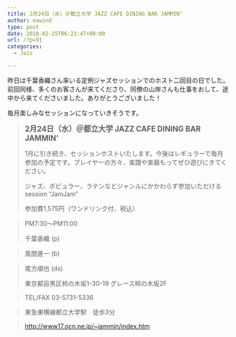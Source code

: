 ```yaml
---
title: 2月24日（水）＠都立大学 JAZZ CAFE DINING BAR JAMMIN’
author: eawind
type: post
date: 2010-02-25T06:23:47+09:00
url: /?p=91
categories:
  - Jazz

---
```

昨日は千葉香織さん率いる定例ジャズセッションでのホスト二回目の日でした。前回同様、多くのお客さんが来てくださり、同僚の山岸さんも仕事をおして、途中から来てくださいました。ありがとうございました！

毎月楽しみなセッションになっていきそうです。

> **<big>2月24日（水）＠都立大学 JAZZ CAFE DINING BAR JAMMIN'</big>**
> 
> 1月に引き続き、セッションホストいたします。今後はレギュラーで毎月参加の予定です。プレイヤーの方々、楽譜や楽器もってぜひ遊びにきてください。
> 
> ジャズ、ポピュラー、ラテンなどジャンルにかかわらず参加いただけるsession &#8220;JamJam&#8221;
> 
> 参加費1,575円（ワンドリンク付、税込）
  
> PM7:30〜PM11:00
> 
> 千葉香織 (p)
  
> 風間進一 (b)
  
> 尾方順也 (ds)
> 
> 東京都目黒区柿の木坂1-30-19 グレース柿の木坂2F
  
> TEL/FAX 03-5731-5336
  
> 東急東横線都立大学駅　徒歩3分
  
> http://www17.ocn.ne.jp/~jammin/index.htm
